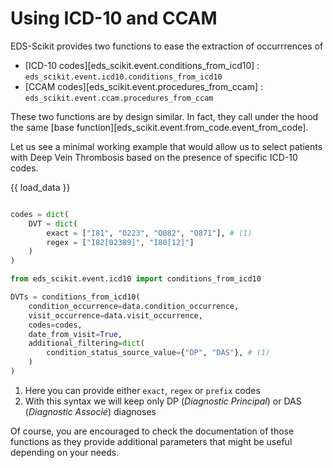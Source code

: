 # Using ICD-10 and CCAM

EDS-Scikit provides two functions to ease the extraction of occurrrences of

- [ICD-10 codes][eds_scikit.event.conditions_from_icd10] : `eds_scikit.event.icd10.conditions_from_icd10`
- [CCAM codes][eds_scikit.event.procedures_from_ccam] : `eds_scikit.event.ccam.procedures_from_ccam`

These two functions are by design similar. In fact, they call under the hood the same [base function][eds_scikit.event.from_code.event_from_code].

Let us see a minimal  working example that would allow us to select patients with Deep Vein Thrombosis based on the presence of specific ICD-10 codes.

{{ load_data }}

```python

codes = dict(
    DVT = dict(
        exact = ["I81", "O223", "O082", "O871"], # (1)
        regex = ["I82[02389]", "I80[12]"]
    )
)

from eds_scikit.event.icd10 import conditions_from_icd10

DVTs = conditions_from_icd10(
    condition_occurrence=data.condition_occurrence,
    visit_occurrence=data.visit_occurrence,
    codes=codes,
    date_from_visit=True,
    additional_filtering=dict(
        condition_status_source_value={"DP", "DAS"}, # (1)
    )
)
```

1. Here you can provide either `exact`, `regex` or `prefix` codes
2. With this syntax we will keep only DP (*Diagnostic Principal*) or DAS (*Diagnostic Associé*) diagnoses

Of course, you are encouraged to check the documentation of those functions as they provide additional parameters that might be useful depending on your needs.
